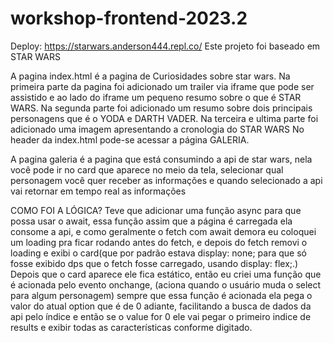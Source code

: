 # workshop-frontend-2023.2
Deploy: https://starwars.anderson444.repl.co/
Este projeto foi baseado em STAR WARS 

A pagina index.html é a pagina de Curiosidades sobre star wars. Na primeira parte da pagina foi adicionado
um trailer via iframe que pode ser assistido e ao lado do iframe um pequeno resumo sobre o que é STAR WARS.
Na segunda parte foi adicionado um resumo sobre dois principais personagens que é o YODA e DARTH VADER.
Na terceira e ultima parte foi adicionado uma imagem apresentando a cronologia do STAR WARS
No header da index.html pode-se acessar a página GALERIA.

A pagina galeria é a pagina que está consumindo a api de star wars, nela você pode ir no card que aparece no meio da tela, selecionar qual personagem você quer receber as informações e quando selecionado a api vai retornar em tempo real as informações 

COMO FOI A LÓGICA?
Teve que adicionar uma função async para que possa usar o await, essa função assim que 
a página é carregada ela consome a api, e como geralmente o fetch com await demora
eu coloquei um loading pra ficar rodando antes do fetch, e depois do fetch removi o loading e exibi o card(que por padrão estava display: none; para que só fosse exibido dps que o fetch fosse carregado, usando display: flex;.)
Depois que o card aparece ele fica estático, então eu criei uma função que é acionada pelo evento onchange,
(aciona quando o usuário muda o select para algum personagem) sempre que essa função é acionada ela pega o valor
do atual option que é de 0 adiante, facilitando a busca de dados da api pelo índice e então se o value for 0
ele vai pegar o primeiro indice de results e exibir todas as características conforme digitado.


